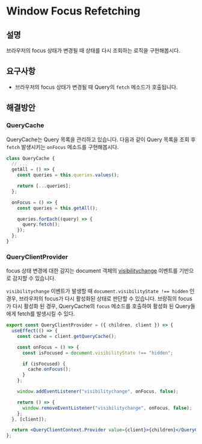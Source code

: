 # Window Focus Refetching

## 설명

브라우저의 focus 상태가 변경될 때 상태를 다시 조회하는 로직을 구현해봅시다.

## 요구사항

- 브라우저의 focus 상태가 변경될 때 Query의 `fetch` 메소드가 호출됩니다.

## 해결방안

### QueryCache

QueryCache는 Query 목록을 관리하고 있습니다. 다음과 같이 Query 목록을 조회 후 `fetch` 발생시키는 `onFocus` 메소드를 구현해봅시다.

```jsx
class QueryCache {
  // ...
  getAll = () => {
    const queries = this.queries.values();

    return [...queries];
  };

  onFocus = () => {
    const queries = this.getAll();

    queries.forEach((query) => {
      query.fetch();
    });
  };
}
```

### QueryClientProvider

focus 상태 변경에 대한 감지는 document 객체의 [visibilitychange](https://developer.mozilla.org/en-US/docs/Web/API/Document/visibilitychange_event) 이벤트를 기반으로 감지할 수 있습니다.

`visibilitychange` 이벤트가 발생할 때 `document.visibilityState !== hidden` 인 경우, 브라우저의 focus가 다시 활성화된 상태로 판단할 수 있습니다. 브랑줘의 focus가 다시 활성화 된 경우, QueryCache의 `focus` 메소드를 호출하여 활성화 된 Query들에게 fetch를 발생시킬 수 있다.

```jsx
export const QueryClientProvider = ({ children, client }) => {
  useEffect(() => {
    const cache = client.getQueryCache();

    const onFocus = () => {
      const isFocused = document.visibilityState !== "hidden";

      if (isFocused) {
        cache.onFocus();
      }
    };

    window.addEventListener("visibilitychange", onFocus, false);

    return () => {
      window.removeEventListener("visibilitychange", onFocus, false);
    };
  }, [client]);

  return <QueryClientContext.Provider value={client}>{children}</QueryClientContext.Provider>;
};
```
